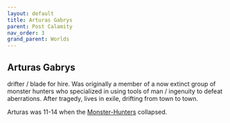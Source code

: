 ```yaml
---
layout: default
title: Arturas Gabrys
parent: Post Calamity
nav_order: 3
grand_parent: Worlds
---
```

## Arturas Gabrys
drifter / blade for hire. Was originally a member of a now extinct group of monster hunters who specialized in using tools of man / ingenuity to defeat aberrations. After tragedy, lives in exile, drifting from town to town. 

Arturas was 11-14 when the [Monster-Hunters](Monster-Hunters) collapsed.